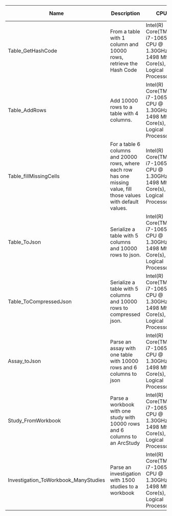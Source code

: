 | Name | Description | CPU | JavaScript Time (ms) |
| --- | --- | --- | --- |
| Table_GetHashCode | From a table with 1 column and 10000 rows, retrieve the Hash Code | Intel(R) Core(TM) i7-1065G7 CPU @ 1.30GHz, 1498 Mhz, 4 Core(s), 8 Logical Processor(s) | 18 |
| Table_AddRows | Add 10000 rows to a table with 4 columns. | Intel(R) Core(TM) i7-1065G7 CPU @ 1.30GHz, 1498 Mhz, 4 Core(s), 8 Logical Processor(s) | 28 |
| Table_fillMissingCells | For a table 6 columns and 20000 rows, where each row has one missing value, fill those values with default values. | Intel(R) Core(TM) i7-1065G7 CPU @ 1.30GHz, 1498 Mhz, 4 Core(s), 8 Logical Processor(s) | 134 |
| Table_ToJson | Serialize a table with 5 columns and 10000 rows to json. | Intel(R) Core(TM) i7-1065G7 CPU @ 1.30GHz, 1498 Mhz, 4 Core(s), 8 Logical Processor(s) | 514 |
| Table_ToCompressedJson | Serialize a table with 5 columns and 10000 rows to compressed json. | Intel(R) Core(TM) i7-1065G7 CPU @ 1.30GHz, 1498 Mhz, 4 Core(s), 8 Logical Processor(s) | 2433 |
| Assay_toJson | Parse an assay with one table with 10000 rows and 6 columns to json | Intel(R) Core(TM) i7-1065G7 CPU @ 1.30GHz, 1498 Mhz, 4 Core(s), 8 Logical Processor(s) | 271 |
| Study_FromWorkbook | Parse a workbook with one study with 10000 rows and 6 columns to an ArcStudy | Intel(R) Core(TM) i7-1065G7 CPU @ 1.30GHz, 1498 Mhz, 4 Core(s), 8 Logical Processor(s) | 109 |
| Investigation_ToWorkbook_ManyStudies | Parse an investigation with 1500 studies to a workbook | Intel(R) Core(TM) i7-1065G7 CPU @ 1.30GHz, 1498 Mhz, 4 Core(s), 8 Logical Processor(s) | 482 |